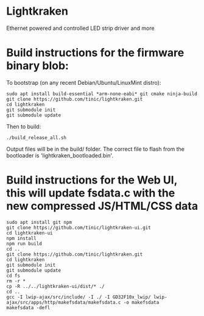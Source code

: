# Lightkraken
Ethernet powered and controlled LED strip driver and more

# Build instructions for the firmware binary blob:

To bootstrap (on any recent Debian/Ubuntu/LinuxMint distro):

```
sudo apt install build-essential *arm-none-eabi* git cmake ninja-build
git clone https://github.com/tinic/lightkraken.git
cd lightkraken
git submodule init
git submodule update
```

Then to build:

```
./build_release_all.sh
```

Output files will be in the build/ folder. The correct file to flash from the bootloader is 'lightkraken_bootloaded.bin'.

# Build instructions for the Web UI, this will update fsdata.c with the new compressed JS/HTML/CSS data

```
sudo apt install git npm
git clone https://github.com/tinic/lightkraken-ui.git
cd lightkraken-ui
npm install
npm run build
cd ..
git clone https://github.com/tinic/lightkraken.git
cd lightkraken
git submodule init
git submodule update
cd fs
rm -r *
cp -R ../../lightkraken-ui/dist/* ./
cd ..
gcc -I lwip-ajax/src/include/ -I ./ -I GD32F10x_lwip/ lwip-ajax/src/apps/http/makefsdata/makefsdata.c -o makefsdata
makefsdata -defl
```
